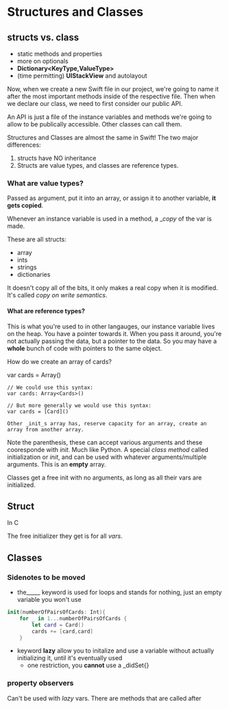 # Structures and Classes

## structs vs. class

* static methods and properties 
* more on optionals
* __Dictionary<KeyType,ValueType>__
* (time permitting) __UIStackView__ and autolayout

Now, when we create a new Swift file in our project, we're going to name it after the most important methods inside of the respective file. Then when we declare our class, we need to first consider our public API.

An API is just a file of the instance variables and methods we're going to allow to be publically accessible. Other classes can call them.


Structures and Classes are almost the same in Swift! The two major differences:

1. structs have NO inheritance
2. Structs are value types, and classes are reference types.

### What are value types? 

Passed as argument, put it into an array, or assign it to another variable, __it gets copied__. 

Whenever an instance variable is used in a method, a __copy_ of the var is made.

These are all structs:

* array
* ints
* strings
* dictionaries

It doesn't copy all of the bits, it only makes a real copy when it is modified. It's called _copy on write semantics_.

#### What are reference types?

This is what you're used to in other langauges, our instance variable lives on the heap. You have a pointer towards it. When you pass it around, you're not actually passing the data, but a pointer to the data. So you may have a __whole__ bunch of code with pointers to the same object.  

How do we create an array of cards?

var cards = Array<Card>()

    // We could use this syntax:
    var cards: Array<Cards>()
    
    // But more generally we would use this syntax:
    var cards = [Card]()

    Other _init_s array has, reserve capacity for an array, create an array from another array.

Note the parenthesis, these can accept various arguments and these cooresponde with _init_. Much like Python. A special _class_ _method_ called initialization or _init_, and can be used with whatever arguments/multiple arguments. This is an __empty__ array.

Classes get a free init with no arguments, as long as all their vars are initialized.

## Struct

In C 

The free initializer they get is for all _vars_.

## Classes



### Sidenotes to be moved

*  the__\___ keyword is used for loops and stands for nothing, just an empty variable you won't use

```swift
init(numberOfPairsOfCards: Int){
    for _ in 1...numberOfPairsOfCards {
        let card = Card()
        cards += [card,card]
    }
```

* keyword __lazy__ allow you to initalize and use a variable without actually initializing it, until it's eventually used
    + one restriction, you __cannot__ use a _didSet{}

### property observers

Can't be used with _lazy_ vars. There are methods that are called after 
 